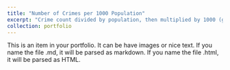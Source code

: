 ```yaml
---
title: "Number of Crimes per 1000 Population"
excerpt: "Crime count divided by population, then multiplied by 1000 (general number of the tracts).<br/><img src='/images/CrimePerPopMaps.png'>"
collection: portfolio
---
```


This is an item in your portfolio. It can be have images or nice text. If you name the file .md, it will be parsed as markdown. If you name the file .html, it will be parsed as HTML. 
